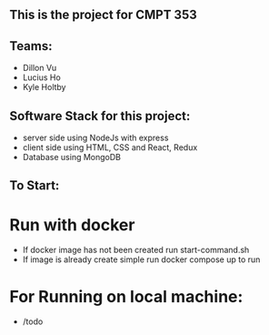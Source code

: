## This is the project for CMPT 353

## Teams:

- Dillon Vu
- Lucius Ho
- Kyle Holtby

## Software Stack for this project:

- server side using NodeJs with express
- client side using HTML, CSS and React, Redux
- Database using MongoDB

## To Start:

# Run with docker

- If docker image has not been created run start-command.sh
- If image is already create simple run docker compose up to run

# For Running on local machine:

- /todo
